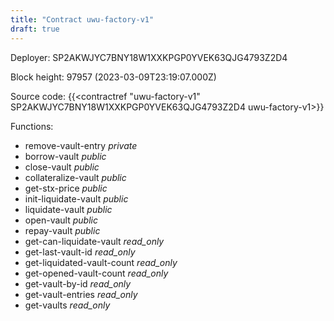 ```yaml
---
title: "Contract uwu-factory-v1"
draft: true
---
```

Deployer: SP2AKWJYC7BNY18W1XXKPGP0YVEK63QJG4793Z2D4


 



Block height: 97957 (2023-03-09T23:19:07.000Z)

Source code: {{<contractref "uwu-factory-v1" SP2AKWJYC7BNY18W1XXKPGP0YVEK63QJG4793Z2D4 uwu-factory-v1>}}

Functions:

* remove-vault-entry _private_
* borrow-vault _public_
* close-vault _public_
* collateralize-vault _public_
* get-stx-price _public_
* init-liquidate-vault _public_
* liquidate-vault _public_
* open-vault _public_
* repay-vault _public_
* get-can-liquidate-vault _read_only_
* get-last-vault-id _read_only_
* get-liquidated-vault-count _read_only_
* get-opened-vault-count _read_only_
* get-vault-by-id _read_only_
* get-vault-entries _read_only_
* get-vaults _read_only_
